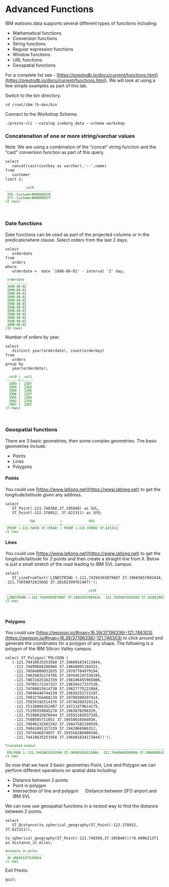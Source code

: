 # Advanced Functions

IBM watsonx.data supports several different types of functions including:

   * Mathematical functions
   * Conversion functions
   * String functions
   * Regular expression functions
   * Window functions
   * URL functions
   * Geospatial functions 

For a complete list see - [https://prestodb.io/docs/current/functions.html](https://prestodb.io/docs/current/functions.html). We will look at using a few simple examples as part of this lab.

Switch to the bin directory.

```
cd /root/ibm-lh-dev/bin
```
Connect to the Workshop Schema.
```
./presto-cli --catalog iceberg_data --schema workshop
```
### Concatenation of one or more string/varchar values
Note: We are using a combination of the “concat” string function and the “cast” conversion function as part of this query.
```
select 
   concat(cast(custkey as varchar),'--',name) 
from 
   customer
limit 2;
```
<pre style="font-size: small; color: darkgreen; overflow: auto">
          _col0          
-------------------------
 376--Customer#000000376 
 377--Customer#000000377 
(2 rows)
</pre>
 
### Date functions
Date functions can be used as part of the projected columns or in the predicate/where clause.
Select orders from the last 2 days.
```
select
   orderdate 
from 
   orders 
where 
   orderdate >  date '1998-08-02' - interval '2' day;
```

<pre style="font-size: small; color: darkgreen; overflow: auto">
 orderdate  
------------
 1998-08-02 
 1998-08-02 
 1998-08-01 
 1998-08-01 
 1998-08-02 
 1998-08-01 
 1998-08-01 
 1998-08-01 
 1998-08-02 
 1998-08-02 
 1998-08-02 
 1998-08-02 
(12 rows)
</pre>
Number of orders by year.
```
select 
   distinct year(orderdate), count(orderkey) 
from 
   orders 
group by 
   year(orderdate);
```

<pre style="font-size: small; color: darkgreen; overflow: auto">
 _col0 | _col1 
-------+-------
  1993 |  2307 
  1994 |  2303 
  1998 |  1346 
  1996 |  2297 
  1995 |  2204 
  1992 |  2256 
  1997 |  2287 
(7 rows)
</pre>
 
### Geospatial functions

There are 3 basic geometries, then some complex geometries. The basic geometries include:

   * Points
   * Lines
   * Polygons

#### Points

You could use [https://www.latlong.net](https://www.latlong.net) to get the longitude/latitude given any address.
```
select 
   ST_Point(-121.748360,37.195840) as SVL, 
   ST_Point(-122.378952, 37.621311) as SFO;
```
<pre style="font-size: small; color: darkgreen; overflow: auto">
             SVL             |              SFO              
-----------------------------+-------------------------------
 POINT (-121.74836 37.19584) | POINT (-122.378952 37.621311) 
(1 row)
</pre>

#### Lines

You could use [https://www.latlong.net](https://www.latlong.net) to get the longitude/latitude for 2 points and then create a straight line from it. Below is just a small stretch of the road leading to IBM SVL campus.
```
select 
   ST_LineFromText('LINESTRING (-121.74294303079807 37.19665657093434, -121.73659072815602 37.20102399761407)');
```
<pre style="font-size: small; color: darkgreen; overflow: auto">
                                           _col0                                           
-------------------------------------------------------------------------------------------
 LINESTRING (-121.74294303079807 37.19665657093434, -121.73659072815602 37.20102399761407) 
(1 row)
</pre>
 
#### Polygons

You could use [https://geojson.io/#map=16.39/37.196336/-121.746303](https://geojson.io/#map=16.39/37.196336/-121.746303) to click around and generate the coordinates for a polygon of any shape. The following is a polygon of the IBM Silicon Valley campus.
``` 
select ST_Polygon('POLYGON (
   (-121.74418635253568 37.196001834113844, 
    -121.74499684288966 37.19668005184322,
    -121.74584008032835 37.19707784979194,  
    -121.74629035274705 37.197645197338105, 
    -121.74672425162339 37.198186455965086, 
    -121.74705172247337 37.19828427337538, 
    -121.74760023614738 37.19827775221884,  
    -121.74848440744239 37.19836252721197, 
    -121.74932764488139 37.19789300297414,  
    -121.75039192514376 37.19746260319114, 
    -121.75130884352407 37.19721479614175, 
    -121.75195559845278 37.1963670290329, 
    -121.75198015876644 37.19555185937345,  
    -121.7508585711051 37.19458016564036, 
    -121.74940132582242 37.19447582194559,  
    -121.74841891327239 37.1942866986312,
    -121.7474446874937 37.193556286900346, 
    -121.74418635253568 37.196001834113844))');
```
<pre style="font-size: small; color: darkgreen; overflow: auto">
Truncated output
------------------------------------------------------------------------------------------------------------------------------------------------------>
 POLYGON ((-121.74418635253568 37.196001834113844, -121.74499684288966 37.19668005184322, -121.74584008032835 37.19707784979194, -121.74629035274705 3>
(1 row)
</pre>
So now that we have 3 basic geometries Point, Line and Polygon we can perform different operations on spatial data including:

   * Distance between 2 points
   * Point in polygon
   * Intersection of line and polygon
 
Distance between SFO airport and IBM SVL

We can now use geospatial functions in a nested way to find the distance between 2 points.
```
select 
   ST_Distance(to_spherical_geography(ST_Point(-122.378952, 37.621311)), 
   to_spherical_geography(ST_Point(-121.748360,37.195840)))*0.000621371 as distance_in_miles;
```
<pre style="font-size: small; color: darkgreen; overflow: auto">
distance_in_miles  
--------------------
 45.408431373195654 
(1 row)
</pre>

Exit Presto.
```
quit;
```
